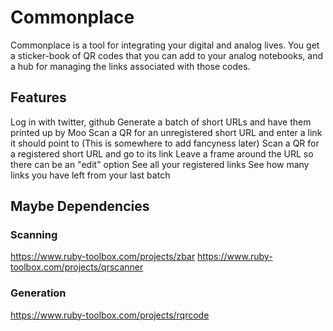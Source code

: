 # Commonplace

Commonplace is a tool for integrating your digital and analog lives. You get a sticker-book of QR codes that you can add to your analog notebooks, and a hub for managing the links associated with those codes.

## Features

Log in with twitter, github
Generate a batch of short URLs and have them printed up by Moo
Scan a QR for an unregistered short URL and enter a link it should point to
  (This is somewhere to add fancyness later)
Scan a QR for a registered short URL and go to its link
  Leave a frame around the URL so there can be an "edit" option
See all your registered links
See how many links you have left from your last batch

## Maybe Dependencies

### Scanning

https://www.ruby-toolbox.com/projects/zbar
https://www.ruby-toolbox.com/projects/qrscanner

### Generation

https://www.ruby-toolbox.com/projects/rqrcode

